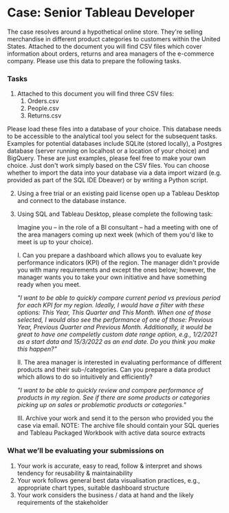 # Case: Senior Tableau Developer
The case resolves around a hypothetical online store. They're selling merchandise
in different product categories to customers within the United States. Attached to the document you will find CSV files
which cover information about orders, returns and area managers of the e-commerce company. Please use this data
to prepare the following tasks.

### Tasks

1. Attached to this document you will find three CSV files:
    1. Orders.csv
    2. People.csv
    3. Returns.csv

Please load these files into a database of your choice. This database needs to be accessible to the analytical tool you select for the subsequent tasks. 
Examples for potential databases include SQLite (stored locally), a Postgres database (server running on localhost or a location of your choice) and BigQuery. These are just examples, please feel free to make your own choice. Just
don't work simply based on the CSV files. You can choose whether to import the data into your database via a data import wizard (e.g. provided as part of the SQL IDE Dbeaver) or by writing a Python script.


2. Using a free trial or an existing paid license open up a Tableau Desktop and connect to the database instance.


3. Using SQL and Tableau Desktop, please complete the following task:

   Imagine you – in the role of a BI consultant – had a meeting with one of the area managers coming up next week (which of them you'd like to meet is up to your choice). 

   I. Can you prepare a dashboard which allows you to evaluate key performance indicators (KPI) of the region. The manager didn't provide you with many requirements and except the ones below; however, the manager wants you to take your own initiative and have something ready when you meet.


    _"I want to be able to quickly compare current period vs previous period for each KPI for my region. Ideally, I would have a filter with these options: This Year, This Quarter and This Month. When one of those selected, I would also see the performance of one of those: Previous Year, Previous Quarter and Previous Month. Additionally, it would be great to have one compeletly custom date range option, e.g., 1/2/2021 as a start data and 15/3/2022 as an end date. Do you think you make this happen?"_


   II. The area manager is interested in evaluating performance of different products and their sub-/categories. Can you prepare a data product which allows to do so intuitively and efficiently?


    _"I want to be able to quickly review and compare performance of products in my region. See if there are some products or categories picking up on sales or problematic products or categories."_


   III. Archive your work and send it to the person who provided you the case via email.
   NOTE: The archive file should contain your SQL queries and Tableau Packaged Workbook with active data source extracts
   
### What we’ll be evaluating your submissions on

1. Your work is accurate, easy to read, follow & interpret and shows tendency for reusability & maintainability
2. Your work follows general best data visualisation practices, e.g., appropriate chart types, suitable dashboard structure
3. Your work considers the business / data at hand and the likely requirements of the stakeholder
